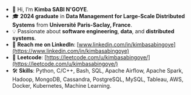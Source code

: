 - 👋 Hi, I’m **Kimba SABI N'GOYE**.
- 🎓 **2024 graduate** in **Data Management for Large-Scale Distributed Systems** from **Université Paris-Saclay, France**.
- 💡 Passionate about **software engineering**, **data**, and **distributed systems**.
- 🔗 **Reach me on LinkedIn**: [www.linkedin.com/in/kimbasabingoye](https://www.linkedin.com/in/kimbasabingoye)
- 🧠 **Leetcode**: [https://leetcode.com/u/kimbasabingoye/](https://leetcode.com/u/kimbasabingoye/)
- 🛠️ **Skills**: Python, C/C++, Bash, SQL, Apache Airflow, Apache Spark, Hadoop, MongoDB, Cassandra, PostgreSQL, MySQL, Tableau, AWS, Docker, Kubernetes, Machine Learning.

<!---
kimbasabingoye/kimbasabingoye is a ✨ special ✨ repository because its `README.md` (this file) appears on your GitHub profile.
You can click the Preview link to take a look at your changes.
--->
